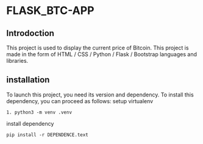 # FLASK_BTC-APP
## Introdoction
This project is used to display the current price of Bitcoin. This project is made in the form of HTML / CSS / Python / Flask / Bootstrap languages and libraries.
## installation
To launch this project, you need its version and dependency. To install this dependency, you can proceed as follows: 
setup virtualenv
```
1. python3 -m venv .venv
```
install dependency
```
pip install -r DEPENDENCE.text
```

